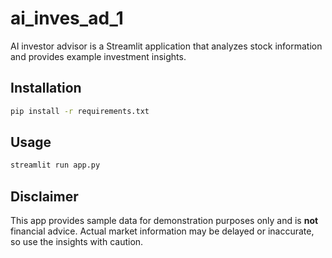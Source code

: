 # ai_inves_ad_1

AI investor advisor is a Streamlit application that analyzes stock information and provides example investment insights.

## Installation

```bash
pip install -r requirements.txt
```

## Usage

```bash
streamlit run app.py
```

## Disclaimer

This app provides sample data for demonstration purposes only and is **not** financial advice. Actual market information may be delayed or inaccurate, so use the insights with caution.

